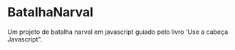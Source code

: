 # BatalhaNarval
 Um projeto de batalha narval em javascript guiado pelo livro 'Use a cabeça Javascript".

